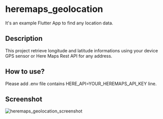 # heremaps_geolocation

It's an example Flutter App to find any location data.

## Description

This project retrieve longitude and latitude informations using your device GPS sensor or Here Maps Rest API for any address.

## How to use?

Please add .env file contains HERE_API=YOUR_HEREMAPS_API_KEY line. 

## Screenshot
![heremaps_geolocation_screenshot](https://res.cloudinary.com/dc0uxmplw/image/upload/c_scale,w_400/v1640310591/esn-portfolio/mb_carousels/here_geolocatin_1_q41sjq.png)
